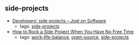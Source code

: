 side-projects 
---
* [Developers’ side projects – Joel on Software](https://www.joelonsoftware.com/2016/12/09/developers-side-projects/)
    * tags: [side-projects](../tags/side-projects.md)
* [How to Rock a Side Project When You Have No Free Time](http://www.stackoverflow.blog/code-for-a-living/how-to-rock-a-side-project-when-you-have-no-free-time)
    * tags: [work-life-balance](../tags/work-life-balance.md), [open-source](../tags/open-source.md), [side-projects](../tags/side-projects.md)
